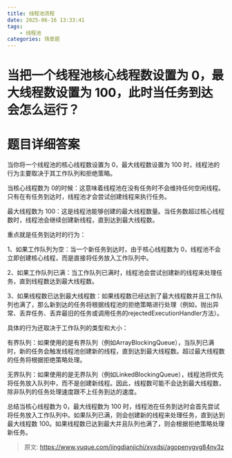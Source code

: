 ```yaml
---
title: 线程池流程
date: 2025-06-16 13:33:41
tags:
	- 线程池
categories: 场景题
--- 
```


# 当把一个线程池核心线程数设置为 0，最大线程数设置为 100，此时当任务到达会怎么运行？

# 题目详细答案
当你将一个线程池的核心线程数设置为 0，最大线程数设置为 100 时，线程池的行为主要取决于其工作队列和拒绝策略。

当核心线程数为 0的时候：这意味着线程池在没有任务时不会维持任何空闲线程。只有在有任务到达时，线程池才会尝试创建线程来执行任务。

最大线程数为 100：这是线程池能够创建的最大线程数量。当任务数超过核心线程数时，线程池会继续创建新线程，直到达到最大线程数。

重点就是任务到达时的行为：

1、如果工作队列为空：当一个新任务到达时，由于核心线程数为 0，线程池不会立即创建核心线程，而是直接将任务放入工作队列中。

2、如果工作队列已满：当工作队列已满时，线程池会尝试创建新的线程来处理任务，直到线程数达到最大线程数。

3、如果线程数已达到最大线程数：如果线程数已经达到了最大线程数并且工作队列也满了，那么新到达的任务将根据线程池的拒绝策略进行处理（例如，抛出异常、丢弃任务、丢弃最旧的任务或调用任务的rejectedExecutionHandler方法）。

具体的行为还取决于工作队列的类型和大小：

有界队列：如果使用的是有界队列（例如ArrayBlockingQueue），当队列已满时，新的任务会触发线程池创建新的线程，直到达到最大线程数。超过最大线程数的任务将根据拒绝策略处理。

无界队列：如果使用的是无界队列（例如LinkedBlockingQueue），线程池将优先将任务放入队列中，而不是创建新线程。因此，线程数可能不会达到最大线程数，除非队列的任务处理速度跟不上任务到达的速度。

总结当核心线程数为 0，最大线程数为 100 时，线程池在任务到达时会首先尝试将任务放入工作队列中。如果队列已满，则会创建新的线程来处理任务，直到达到最大线程数 100。如果线程数已达到最大并且队列也满了，则会根据拒绝策略处理新任务。



> 原文: <https://www.yuque.com/jingdianjichi/xyxdsi/agopenygvg84ny3z>